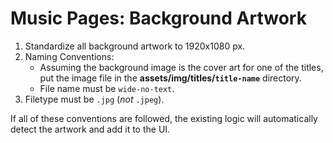 # Music Pages: Background Artwork

1. Standardize all background artwork to 1920x1080 px.
2. Naming Conventions:
    - Assuming the background image is the cover art for one of the titles, put the image file in the __assets/img/titles/`title-name`__ directory.
    - File name must be `wide-no-text`.
3. Filetype must be `.jpg` (*not* `.jpeg`).

If all of these conventions are followed, the existing logic will automatically detect the artwork and add it to the UI.